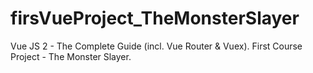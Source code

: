 # firsVueProject_TheMonsterSlayer
Vue JS 2 - The Complete Guide (incl. Vue Router &amp; Vuex).
First Course Project - The Monster Slayer.
